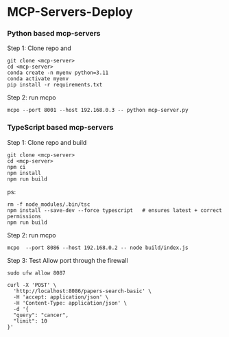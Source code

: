 # MCP-Servers-Deploy

### Python based mcp-servers
Step 1: Clone repo and 
```
git clone <mcp-server>
cd <mcp-server>
conda create -n myenv python=3.11
conda activate myenv
pip install -r requirements.txt
```

Step 2: run mcpo
```
mcpo --port 8001 --host 192.168.0.3 -- python mcp-server.py
```


### TypeScript based mcp-servers


Step 1: Clone repo and build
```
git clone <mcp-server>
cd <mcp-server>
npm ci
npm install
npm run build   
```

ps:
```
rm -f node_modules/.bin/tsc
npm install --save-dev --force typescript   # ensures latest + correct permissions
npm run build
```

Step 2: run mcpo
```
mcpo  --port 8086 --host 192.168.0.2 -- node build/index.js
```


Step 3: Test
Allow port through the firewall
```
sudo ufw allow 8087
```
```
curl -X 'POST' \
  'http://localhost:8086/papers-search-basic' \
  -H 'accept: application/json' \
  -H 'Content-Type: application/json' \
  -d '{
  "query": "cancer",
  "limit": 10
}'
```
